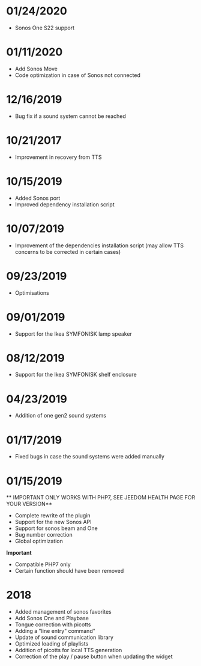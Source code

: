 # 01/24/2020

- Sonos One S22 support

# 01/11/2020

- Add Sonos Move
- Code optimization in case of Sonos not connected

# 12/16/2019

- Bug fix if a sound system cannot be reached

# 10/21/2017

- Improvement in recovery from TTS

# 10/15/2019

- Added Sonos port
- Improved dependency installation script

# 10/07/2019

- Improvement of the dependencies installation script (may allow TTS concerns to be corrected in certain cases)

# 09/23/2019

- Optimisations

# 09/01/2019

- Support for the Ikea SYMFONISK lamp speaker

# 08/12/2019

- Support for the Ikea SYMFONISK shelf enclosure

# 04/23/2019

- Addition of one gen2 sound systems

# 01/17/2019

- Fixed bugs in case the sound systems were added manually

# 01/15/2019

** IMPORTANT ONLY WORKS WITH PHP7, SEE JEEDOM HEALTH PAGE FOR YOUR VERSION**

- Complete rewrite of the plugin
- Support for the new Sonos API
- Support for sonos beam and One
- Bug number correction
- Global optimization

**Important**
- Compatible PHP7 only
- Certain function should have been removed


# 2018

- 	Added management of sonos favorites
-   Add Sonos One and Playbase
-   Tongue correction with picotts
-   Adding a "line entry" command"
-   Update of sound communication library
-   Optimized loading of playlists
-   Addition of picotts for local TTS generation
-   Correction of the play / pause button when updating the widget
